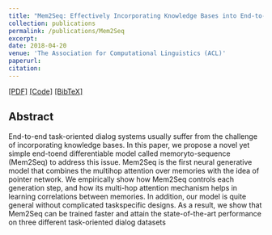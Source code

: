 ```yaml
---
title: "Mem2Seq: Effectively Incorporating Knowledge Bases into End-to-End Task-Oriented Dialog Systems"
collection: publications
permalink: /publications/Mem2Seq
excerpt: 
date: 2018-04-20
venue: 'The Association for Computational Linguistics (ACL)'
paperurl: 
citation: 
---
```

[[PDF]](https://arxiv.org/pdf/1804.08217.pdf) [[Code]](https://github.com/HLTCHKUST/Mem2Seq)
<a href="https://scholar.googleusercontent.com/scholar.bib?q=info:KqL-T-pvx44J:scholar.google.com/&output=citation&scisig=AAGBfm0AAAAAWwa6CXfR7cJTfXmJX9eV3C0GR3v1tBpP&scisf=4&ct=citation&cd=-1&hl=zh-TW" target="_blank">[BibTeX]</a>  

## Abstract
End-to-end task-oriented dialog systems usually suffer from the challenge of incorporating knowledge bases. In this paper, we propose a novel yet simple end-toend differentiable model called memoryto-sequence (Mem2Seq) to address this issue. Mem2Seq is the first neural generative model that combines the multihop attention over memories with the idea of pointer network. We empirically show how Mem2Seq controls each generation step, and how its multi-hop attention mechanism helps in learning correlations between memories. In addition, our model is quite general without complicated taskspecific designs. As a result, we show that Mem2Seq can be trained faster and attain the state-of-the-art performance on three different task-oriented dialog datasets